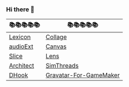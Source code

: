 ### Hi there 👋

| 📚📚📚📚📚 |  📚📚📚📚📚  |
| ----------- | ----------- |
| [Lexicon](https://github.com/tabularelf/lexicon)| [Collage](https://github.com/tabularelf/Collage)|
| [audioExt](https://github.com/tabularelf/audioExt)| [Canvas](https://github.com/tabularelf/Canvas)|
| [Slice](https://github.com/tabularelf/audioExt)| [Lens](https://github.com/tabularelf/Canvas)|
| [Architect](https://github.com/tabularelf/Architect)| [SimThreads](https://github.com/tabularelf/SimThreads)|
| [DHook](https://github.com/tabularelf/DHook)| [Gravatar-For-GameMaker](https://github.com/tabularelf/Gravatar-For-GameMaker)|
